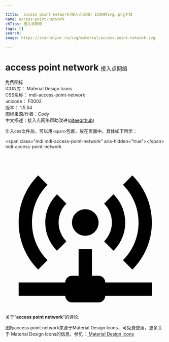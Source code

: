 ```yaml
---

title:  access point network(接入点网络) ICON转svg、png下载
name: access-point-network
zhTips: 接入点网络
tags: []
search: 
image: https://iconhelper.cn/svg/material/access-point-network.svg

---
```


# access point network  <small style="font-size: 60%;font-weight: 100">接入点网络</small>


<div class="detail-page">
<p>
<span><span class="badge-success badge">免费图标</span> </span>
<br/>
<span>
ICON库：
<span class="badge-secondary badge">Material Design Icons</span> 
</span>
<br/>
<span>
CSS名称：
<span class="badge-secondary badge">mdi-access-point-network</span> 
</span>
<br/>
<span>
unicode：
<span class="badge-secondary badge">F0002</span> 
<copy-btn content='F0002' btn-title=""></copy-btn>
<copy-btn :content='String.fromCodePoint(parseInt("F0002", 16))' btn-title="复制U"></copy-btn>
</span>
<br/>
<span>
版本：
<span class="badge-secondary badge">1.5.54</span> 
</span>
<br/>
<span>图标来源/作者：<span class="badge-light badge">Cody</span></span> 
<br/>
<span class="zh-detail">中文描述：<span class="badge-primary badge">接入点网络</span><span class="help-link"><span>帮助改进</span>(<a href="https://gitee.com/liuwave/icon-helper/edit/master/json/material/access-point-network.json" target="_blank" rel="noopener noreferrer">gitee</a><a href="https://github.com/liuwave/icon-helper/edit/master/json/material/access-point-network.json" target="_blank" rel="noopener noreferrer">github</a></span>)</span><br/>
</p>
</div>
<div class="alert alert-dark">
  <i class="mdi mdi-access-point-network mdi-48px"></i>
  <i class="mdi mdi-access-point-network mdi-36px"></i>
  <i class="mdi mdi-access-point-network mdi-24px"></i>
  <i class="mdi mdi-access-point-network mdi-18px"></i>
</div>
<div>
  <p>引入css文件后，可以用<code>&lt;span&gt;</code>包裹，放在页面中。具体如下所示：    
  </p>
  <div class="alert alert-primary" style="font-size: 14px">
    &lt;span class="mdi mdi-access-point-network" aria-hidden="true"&gt;&lt;/span&gt;
    <copy-btn content='<span class="mdi mdi-access-point-network" aria-hidden="true"></span>'></copy-btn>
  </div>
  <div class="alert alert-secondary">
    <i class="mdi mdi-access-point-network"
    style="font-size: 24px"
    aria-hidden="true"></i> mdi-access-point-network
    <copy-btn content="mdi-access-point-network" btn-title="复制图标名称"></copy-btn>
  </div>
</div>
<div id="svg" class="svg-wrap">
<svg xmlns="http://www.w3.org/2000/svg" viewBox="0 0 24 24"><path d="M4.93,3.93C3.12,5.74 2,8.24 2,11C2,13.76 3.12,16.26 4.93,18.07L6.34,16.66C4.89,15.22 4,13.22 4,11C4,8.79 4.89,6.78 6.34,5.34L4.93,3.93M19.07,3.93L17.66,5.34C19.11,6.78 20,8.79 20,11C20,13.22 19.11,15.22 17.66,16.66L19.07,18.07C20.88,16.26 22,13.76 22,11C22,8.24 20.88,5.74 19.07,3.93M7.76,6.76C6.67,7.85 6,9.35 6,11C6,12.65 6.67,14.15 7.76,15.24L9.17,13.83C8.45,13.11 8,12.11 8,11C8,9.89 8.45,8.89 9.17,8.17L7.76,6.76M16.24,6.76L14.83,8.17C15.55,8.89 16,9.89 16,11C16,12.11 15.55,13.11 14.83,13.83L16.24,15.24C17.33,14.15 18,12.65 18,11C18,9.35 17.33,7.85 16.24,6.76M12,9A2,2 0 0,0 10,11A2,2 0 0,0 12,13A2,2 0 0,0 14,11A2,2 0 0,0 12,9M11,15V19H10A1,1 0 0,0 9,20H2V22H9A1,1 0 0,0 10,23H14A1,1 0 0,0 15,22H22V20H15A1,1 0 0,0 14,19H13V15H11Z" /></svg>
</div>
<detail full-name='mdi-access-point-network'></detail>
<div class="icon-detail__container">
<p>关于“<b>access point network</b>”的评论:</p>
</div>
<Vssue title="关于“access point network”的评论" />    
<div><p>图标access point network来源于Material Design Icons，可免费使用，更多关于 Material Design Icons的信息，参见：<a target="_blank" href="https://iconhelper.cn/material.html"> Material Design Icons</a>
</p></div>
